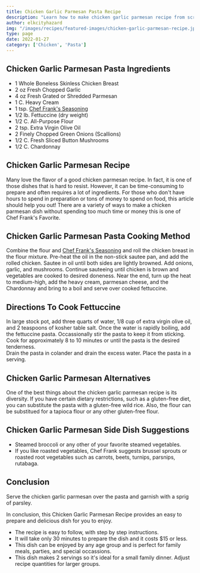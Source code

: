 ```yaml
---
title: Chicken Garlic Parmesan Pasta Recipe
description: "Learn how to make chicken garlic parmesan recipe from scratch by following our detailed step-by-step instructions."
author: elkcityhazard
img: "/images/recipes/featured-images/chicken-garlic-parmesan-recipe.jpg"
type: page
date: 2022-01-27
category: ['Chicken', 'Pasta']
---
```



## Chicken Garlic Parmesan Pasta Ingredients

- 1 Whole Boneless Skinless Chicken Breast
- 2 oz Fresh Chopped Garlic
- 4 oz Fresh Grated or Shredded Parmesan 
- 1 C. Heavy Cream
- 1 tsp. [Chef Frank's Seasoning](/chef-franks-seasoning-recipes/)
- 1/2 lb. Fettuccine (dry weight)
- 1/2 C. All-Purpose Flour
- 2 tsp. Extra Virgin Olive Oil
- 2 Finely Chopped Green Onions (Scallions)
- 1/2 C. Fresh Sliced Button Mushrooms 
- 1/2 C. Chardonnay 

## Chicken Garlic Parmesan Recipe

Many love the flavor of a good chicken parmesan recipe. In fact, it is one of those dishes that is hard to resist. However, it can be time-consuming to prepare and often requires a lot of ingredients. For those who don't have hours to spend in preparation or tons of money to spend on food, this article should help you out! There are a variety of ways to make a chicken parmesan dish without spending too much time or money this is one of Chef Frank's Favorite.


## Chicken Garlic Parmesan Pasta Cooking Method

Combine the flour and [Chef Frank's Seasoning](/chef-franks-seasoning-recipes/) and roll the chicken breast in the flour mixture.  Pre-heat the oil in the non-stick sautee pan, and add the rolled chicken.   Sautee in oil until both sides are lightly browned.  Add onions, garlic, and mushrooms.  Continue sauteeing until chicken is brown and vegetables are cooked to desired doneness.  Near the end, turn up the heat to medium-high, add the heavy cream, parmesan cheese, and the Chardonnay and bring to a boil and serve over cooked fettuccine.

## Directions To Cook Fettuccine

In large stock pot, add three quarts of water, 1/8 cup of extra  virgin olive oil, and 2 teaspoons of kosher table salt.  Once the water is rapidly boiling, add the fettuccine pasta.  Occassionally stir the pasta to keep it from sticking.  Cook for approximately 8 to 10 minutes or until the pasta is the desired tenderness.  
Drain the pasta in colander and drain the excess water.  Place the pasta in a serving.  

## Chicken Garlic Parmesan Alternatives

One of the best things about the chicken garlic parmesan recipe is its diversity.  If you have certain dietary restrictions, such as a gluten-free diet, you can substitute the pasta with a gluten-free wild rice.  Also, the flour can be substitued for a tapioca flour or any other gluten-free flour.  

## Chicken Garlic Parmesan Side Dish Suggestions

- Steamed broccoli or any other of your favorite steamed vegetables.
- If you like roasted vegetables, Chef Frank suggests brussel sprouts or roasted root vegetables such as carrots, beets, turnips, parsnips, rutabaga.


## Conclusion

Serve the chicken garlic parmesan over the pasta and garnish with a sprig of parsley.

In conclusion, this Chicken Garlic Parmesan Recipe provides an easy to prepare and delicious dish for you to enjoy.

- The recipe is easy to follow, with step by step instructions. 
- It will take only 30 minutes to prepare the dish and it costs $15 or less. 
- This dish can be enjoyed by any age group and is perfect for family meals, parties, and special occassions. 
- This dish makes 2 servings so it's ideal for a small family dinner. Adjust recipe quantities for larger groups.  